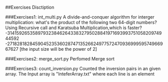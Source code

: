 ##Exercises Disctiption

###Exercises1: int_multi.py
A divide-and-conquer algorithm for interger multiplication:
what's the product of the following two 64-digit numbers?
Using Recursive call and Karatsuba Multiplication,which is faster?
 -3141592653589793238462643383279502884197169399375105820974944592
 -2718281828459045235360287471352662497757247093699959574966967627
[the input size will be the power of 2]

###Exercises2: merge_sort.py
Perfomed Merge sort

###Exercises3: count_inversion.py
Counted the inversion pairs in an given array.
The Input array is "InteferArray.txt" where each line is an element